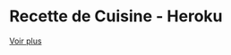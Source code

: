 # Recette de Cuisine - Heroku


<a href="https://recette-cuisine-heroku.herokuapp.com/">Voir plus</a>